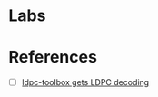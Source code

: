 # Labs



# References

- [ ] [ldpc-toolbox gets LDPC decoding](https://destevez.net/2023/07/ldpc-toolbox-gets-ldpc-decoding)
